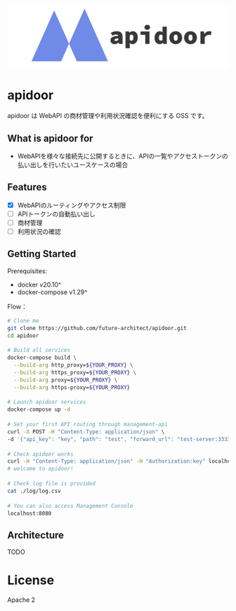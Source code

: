 ![logo](docs/apidoor_logo.png)

# apidoor

apidoor は WebAPI の商材管理や利用状況確認を便利にする OSS です。

## What is apidoor for

* WebAPIを様々な接続先に公開するときに、APIの一覧やアクセストークンの払い出しを行いたいユースケースの場合

## Features

* [x] WebAPIのルーティングやアクセス制限
* [ ] APIトークンの自動払い出し
* [ ] 商材管理
* [ ] 利用状況の確認

## Getting Started

Prerequisites:

- docker v20.10^
- docker-compose v1.29^

Flow：

```bash
# Clone me
git clone https://github.com/future-architect/apidoor.git
cd apidoor

# Build all services
docker-compose build \
  --build-arg http_proxy=${YOUR_PROXY} \
  --build-arg https_proxy=${YOUR_PROXY} \
  --build-arg proxy=${YOUR_PROXY} \
  --build-arg https-proxy=${YOUR_PROXY}

# Launch apidoor services
docker-compose up -d

# Set your first API routing through management-api
curl -X POST -H "Content-Type: application/json" \
-d '{"api_key": "key", "path": "test", "forward_url": "test-server:3333/welcome"}' localhost:3001/mgmt/api

# Check apidoor works
curl -H "Content-Type: application/json" -H "Authorization:key" localhost:3000/test
# welcome to apidoor!

# Check log file is provided
cat ./log/log.csv

# You can also access Management Console
localhost:8080
```

## Architecture

TODO

# License
Apache 2
